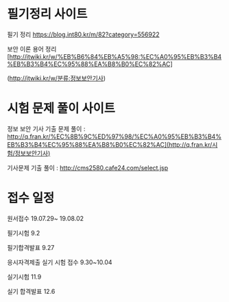 # 필기정리 사이트

필기 정리 <https://blog.int80.kr/m/82?category=556922>

보안 이론 용어 정리  [http://itwiki.kr/w/%EB%B6%84%EB%A5%98:%EC%A0%95%EB%B3%B4%EB%B3%B4%EC%95%88%EA%B8%B0%EC%82%AC]

(http://itwiki.kr/w/분류:정보보안기사) 



# 시험 문제 풀이 사이트

정보 보안 기사 기출 문제 풀이 : http://q.fran.kr/%EC%8B%9C%ED%97%98/%EC%A0%95%EB%B3%B4%EB%B3%B4%EC%95%88%EA%B8%B0%EC%82%AC](http://q.fran.kr/시험/정보보안기사)

기사문제 기출 풀이 : <http://cms2580.cafe24.com/select.jsp>


# 접수 일정
원서접수 19.07.29~ 19.08.02

필기시험 9.2

필기합격발표 9.27

응시자격제출 실기 시험 접수 9.30~10.04

실기시험 11.9

실기 합격발표 12.6
